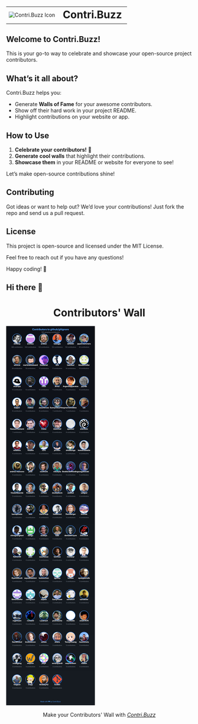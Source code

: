 <p align="center">
  <a href="https://contri.buzz/">
    <table align="center">
      <tr>
        <td><img src="./src/app/icon.svg" alt="Contri.Buzz Icon" width="40" height="40"/></td>
        <td style="font-size: 2em; font-weight: bold;">Contri.Buzz</td>
      </tr>
    </table>
  </a>
</p>

## Welcome to Contri.Buzz!

This is your go-to way to celebrate and showcase your open-source project contributors.

## What’s it all about?

Contri.Buzz helps you:

- Generate **Walls of Fame** for your awesome contributors.
- Show off their hard work in your project README.
- Highlight contributions on your website or app.

## How to Use

1. **Celebrate your contributors!** 🎉
2. **Generate cool walls** that highlight their contributions.
3. **Showcase them** in your README or website for everyone to see!

Let’s make open-source contributions shine!

## Contributing

Got ideas or want to help out? We’d love your contributions! Just fork the repo and send us a pull request.

## License

This project is open-source and licensed under the MIT License.

Feel free to reach out if you have any questions!

Happy coding! 🚀

## Hi there 👋

<h1 align="center">Contributors' Wall</h1>

  <a href="https://github.com/github/gitignore/graphs/contributors">
    <img src="https://github.com/hemanth0525/contribuzz/blob/main/public/walls/github-gitignore.jpg" alt="Contributors' Wall for github/gitignore" />
  </a>

<p align="center">
  Make your Contributors' Wall with <a href="https://contri.buzz/"><i>Contri.Buzz</i></a>
</p>


<!--
**hemanth0525/hemanth0525** is a ✨ _special_ ✨ repository because its `README.md` (this file) appears on your GitHub profile.

Here are some ideas to get you started:

- 🔭 I’m currently working on ...
- 🌱 I’m currently learning ...
- 👯 I’m looking to collaborate on ...
- 🤔 I’m looking for help with ...
- 💬 Ask me about ...
- 📫 How to reach me: ...
- 😄 Pronouns: ...
- ⚡ Fun fact: ...
-->
